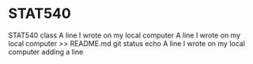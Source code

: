 # STAT540
STAT540 class
A line I wrote on my local computer
A line I wrote on my local computer >> README.md
git status
echo A line I wrote on my local computer
adding a line
